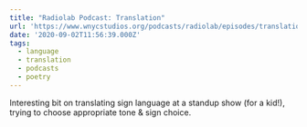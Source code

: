 ```yaml
---
title: "Radiolab Podcast: Translation"
url: 'https://www.wnycstudios.org/podcasts/radiolab/episodes/translation'
date: '2020-09-02T11:56:39.000Z'
tags:
  - language
  - translation
  - podcasts
  - poetry
---
```

Interesting bit on translating sign language at a standup show (for a kid!), trying to choose appropriate tone & sign choice.
